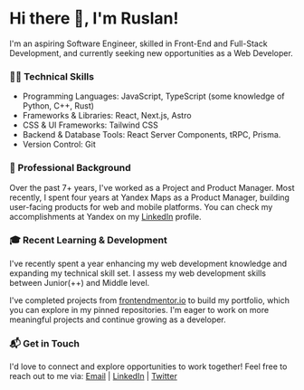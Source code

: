 # Hi there 👋, I'm Ruslan!

I'm an aspiring Software Engineer, skilled in Front-End and Full-Stack Development, and currently seeking new opportunities as a Web Developer.

### 👨‍💻 Technical Skills
* Programming Languages: JavaScript, TypeScript (some knowledge of Python, C++, Rust) 
* Frameworks & Libraries: React, Next.js, Astro
* CSS & UI Frameworks: Tailwind CSS
* Backend & Database Tools: React Server Components, tRPC, Prisma.
* Version Control: Git

### 🏢 Professional Background

Over the past 7+ years, I've worked as a Project and Product Manager. Most recently, I spent four years at Yandex Maps as a Product Manager, building user-facing products for web and mobile platforms. You can check my accomplishments at Yandex on my [LinkedIn](https://linkedin.com/in/ruslanmsv/) profile.

### 🎓 Recent Learning & Development
I've recently spent a year enhancing my web development knowledge and expanding my technical skill set. I assess my web development skills between Junior(++) and Middle level. 

I've completed projects from [frontendmentor.io](https://frontendmentor.io/) to build my portfolio, which you can explore in my pinned repositories. 
I'm eager to work on more meaningful projects and continue growing as a developer.

### 📬 Get in Touch
I'd love to connect and explore opportunities to work together! Feel free to reach out to me via:
[Email](mailto:ruslan.msv@gmail.com) | [LinkedIn](https://linkedin.com/in/ruslanmsv/) | [Twitter](https://twitter.com/ruslanmsv)
